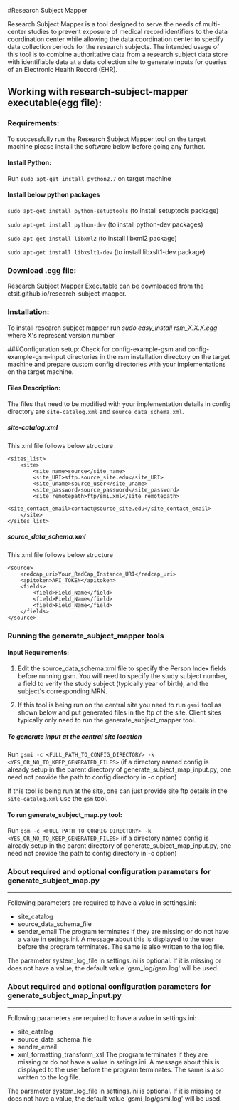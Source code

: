 #Research Subject Mapper

Research Subject Mapper is a tool designed to serve the needs of multi-center studies to prevent exposure of medical record identifiers to the data coordination center while allowing the data coordination center to specify data collection periods for the research subjects.  The intended usage of this tool is to combine authoritative data from a research subject data store with identifiable data at a data collection site to generate inputs for queries of an Electronic Health Record (EHR).

## Working with research-subject-mapper executable(egg file):
### Requirements:
To successfully run the Research Subject Mapper tool on the target machine please install the software below before going any further.
#### Install Python:
Run ```sudo apt-get install python2.7``` on target machine
#### Install below python packages
```sudo apt-get install python-setuptools``` (to install setuptools package)

```sudo apt-get install python-dev``` (to install python-dev packages)

```sudo apt-get install libxml2``` (to install libxml2 package)

```sudo apt-get install libxslt1-dev``` (to install libxslt1-dev package)
### Download .egg file:
Research Subject Mapper Executable can be downloaded from the ctsit.github.io/research-subject-mapper. 

### Installation:
To install research subject mapper run *sudo easy_install rsm_X.X.X.egg* where X's represent version number

###Configuration setup:
Check for config-example-gsm and config-example-gsm-input directories in the rsm installation directory on the target machine and prepare custom config directories with your implementations on the target machine.

#### Files Description:
The files that need to be modified with your implementation details in config directory are `site-catalog.xml` and `source_data_schema.xml`.

##### site-catalog.xml
This xml file follows below structure

```
<sites_list>
	<site>
        <site_name>source</site_name>
        <site_URI>sftp.source_site.edu</site_URI>
        <site_uname>source_user</site_uname>
        <site_password>source_password</site_password>
        <site_remotepath>ftp/smi.xml</site_remotepath>
        <site_contact_email>contact@source_site.edu</site_contact_email>
    </site>
</sites_list>
```

##### source_data_schema.xml
This xml file follows below structure

```
<source>
	<redcap_uri>Your_RedCap_Instance_URI</redcap_uri>
	<apitoken>API_TOKEN</apitoken>
	<fields>
		<field>Field_Name</field>
		<field>Field_Name</field>
		<field>Field_Name</field>
	</fields>
</source>
```

### Running the generate_subject_mapper tools
#### Input Requirements:
1) Edit the source_data_schema.xml file to specify the Person Index fields before running gsm. You will need to specify the study subject number, a field to verify the study subject (typically year of birth), and the subject's corresponding MRN.

2) If this tool is being run on the central site you need to run `gsmi` tool as shown below and put generated files in the ftp of the site. Client sites typically only need to run the generate_subject_mapper tool.

##### To generate input at the central site location
Run `gsmi -c <FULL_PATH_TO_CONFIG_DIRECTORY> -k <YES_OR_NO_TO_KEEP_GENERATED_FILES>` (if a directory named config is already setup in the parent directory of generate_subject_map_input.py, one need not provide the path to config directory in -c option)

If this tool is being run at the site, one can just provide site ftp details in the `site-catalog.xml` use the `gsm` tool.


#### To run generate_subject_map.py tool:
Run `gsm -c <FULL_PATH_TO_CONFIG_DIRECTORY> -k <YES_OR_NO_TO_KEEP_GENERATED_FILES>` (if a directory named config is already setup in the parent directory of generate_subject_map_input.py, one need not provide the path to config directory in -c option)


### About required and optional configuration parameters for generate_subject_map.py
------------------------------------------------------------------------------------

Following parameters are required to have a value in settings.ini:
 - site_catalog
 - source_data_schema_file
 - sender_email
The program terminates if they are missing or do not have a value in setings.ini. A message about this is displayed to the user before the program terminates. The same is also written to the log file.

The parameter system_log_file in settings.ini is optional. If it is missing or does not have a value, the default value 'gsm_log/gsm.log' will be used.


### About required and optional configuration parameters for generate_subject_map_input.py
------------------------------------------------------------------------------------

Following parameters are required to have a value in settings.ini:
 - site_catalog
 - source_data_schema_file
 - sender_email
 - xml_formatting_transform_xsl
The program terminates if they are missing or do not have a value in setings.ini. A message about this is displayed to the user before the program terminates. The same is also written to the log file.

The parameter system_log_file in settings.ini is optional. If it is missing or does not have a value, the default value 'gsmi_log/gsmi.log' will be used.